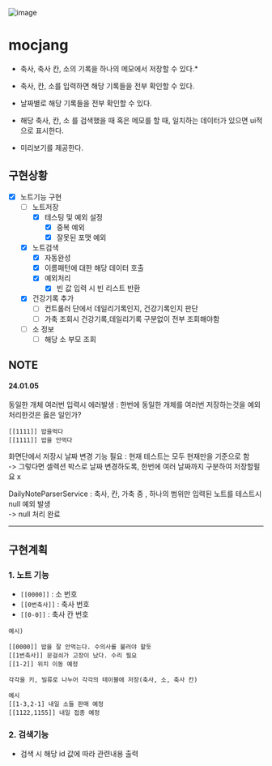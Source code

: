 ![image](https://github.com/Yongtapark/mocjang/assets/91367204/cfd7bff0-c0de-49de-9e6b-c1fa72c5573f)

# mocjang
- 축사, 축사 칸, 소의 기록을 하나의 메모에서 저장할 수 있다.*
- 축사, 칸, 소를 입력하면 해당 기록들을 전부 확인할 수 있다. 
- 날짜별로 해당 기록들을 전부 확인할 수 있다.

- 해당 축사, 칸, 소 를 검색했을 때 혹은 메모를 할 때, 일치하는 데이터가 있으면 ui적으로 표시한다.
- 미리보기를 제공한다.

## 구현상황
- [x] 노트기능 구현
  - [ ] 노트저장
    - [x] 테스팅 및 예외 설정
      - [x] 중복 예외
      - [x] 잘못된 포맷 예외
  - [x] 노트검색
    - [x] 자동완성
    - [x] 이름패턴에 대한 해당 데이터 호출
    - [x] 예외처리
      - [x] 빈 값 입력 시 빈 리스트 반환
  - [x] 건강기록 추가
    - [ ] 컨트롤러 단에서 데일리기록인지, 건강기록인지 판단
    - [ ] 가축 조회시 건강기록,데일리기록 구분없이 전부 조회해야함
  - [ ] 소 정보
    - [ ] 해당 소 부모 조회

## NOTE
#### 24.01.05

동일한 개체 여러번 입력시 에러발생 : 
한번에 동일한 개체를 여러번 저장하는것을 예외처리한것은 옳은 일인가?
```angular2html
[[1111]] 밥을먹다
[[1111]] 밥을 안먹다
```

화면단에서 저장시 날짜 변경 기능 필요 : 현재 테스트는 모두 현재만을 기준으로 함<br>
-> 그렇다면 셀렉션 박스로 날짜 변경하도록, 한번에 여러 날짜까지 구분하여 저장할필요 x

DailyNoteParserService : 축사, 칸, 가축 중 , 하나의 범위만 입력된 노트를 테스트시 null 예외 발생<br>
-> null 처리 완료

<hr>



## 구현계획
### 1. 노트 기능
- ```[[0000]]``` : 소 번호
- ```[[0번축사]]``` : 축사 번호
- ```[[0-0]]``` : 축사 칸 번호

```
예시)

[[0000]] 밥을 잘 안먹는다. 수의사를 불러야 할듯
[[1번축사]] 문걸쇠가 고장이 났다. 수리 필요
[[1-2]] 위치 이동 예정

각각을 키, 빌류로 나누어 각각의 테이블에 저장(축사, 소, 축사 칸)
```


```
예시
[[1-3,2-1] 내일 소들 판매 예정
[[1122,1155]] 내일 접종 예정
```
### 2. 검색기능
- 검색 시 해당 id 값에 따라 관련내용 출력
